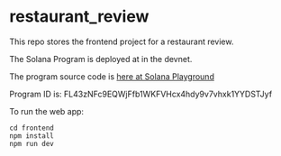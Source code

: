 # restaurant_review

This repo stores the frontend project for a restaurant review.

The Solana Program is deployed at in the devnet.

The program source code is [here at Solana Playground](https://beta.solpg.io/6645130bcffcf4b13384d0cf)

Program ID is: FL43zNFc9EQWjFfb1WKFVHcx4hdy9v7vhxk1YYDSTJyf

To run the web app:

```
cd frontend
npm install
npm run dev
```
